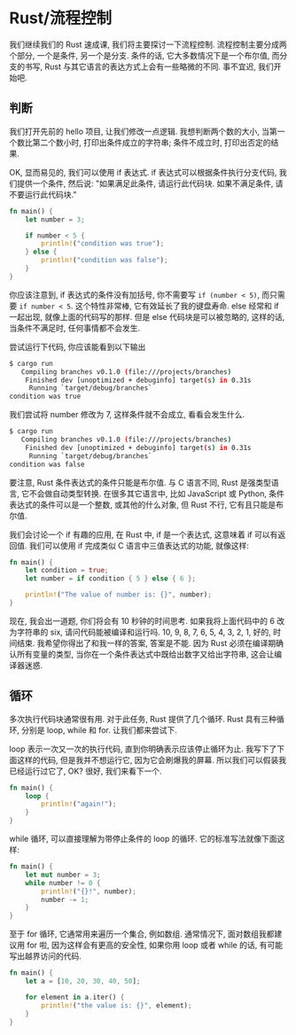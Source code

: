 # Rust/流程控制

我们继续我们的 Rust 速成课, 我们将主要探讨一下流程控制. 流程控制主要分成两个部分, 一个是条件, 另一个是分支. 条件的话, 它大多数情况下是一个布尔值, 而分支的书写, Rust 与其它语言的表达方式上会有一些略微的不同. 事不宜迟, 我们开始吧.

## 判断

我们打开先前的 hello 项目, 让我们修改一点逻辑. 我想判断两个数的大小, 当第一个数比第二个数小时, 打印出条件成立的字符串; 条件不成立时, 打印出否定的结果.

OK, 显而易见的, 我们可以使用 if 表达式. if 表达式可以根据条件执行分支代码, 我们提供一个条件, 然后说: "如果满足此条件, 请运行此代码块. 如果不满足条件, 请不要运行此代码块."

```rs
fn main() {
    let number = 3;

    if number < 5 {
        println!("condition was true");
    } else {
        println!("condition was false");
    }
}
```

你应该注意到, if 表达式的条件没有加括号, 你不需要写 `if (number < 5)`, 而只需要 `if number < 5`. 这个特性非常棒, 它有效延长了我的键盘寿命. else 经常和 if 一起出现, 就像上面的代码写的那样. 但是 else 代码块是可以被忽略的, 这样的话, 当条件不满足时, 任何事情都不会发生.

尝试运行下代码, 你应该能看到以下输出

```sh
$ cargo run
   Compiling branches v0.1.0 (file:///projects/branches)
    Finished dev [unoptimized + debuginfo] target(s) in 0.31s
     Running `target/debug/branches`
condition was true
```

我们尝试将 number 修改为 7, 这样条件就不会成立, 看看会发生什么.

```sh
$ cargo run
   Compiling branches v0.1.0 (file:///projects/branches)
    Finished dev [unoptimized + debuginfo] target(s) in 0.31s
     Running `target/debug/branches`
condition was false
```

要注意, Rust 条件表达式的条件只能是布尔值. 与 C 语言不同, Rust 是强类型语言, 它不会做自动类型转换. 在很多其它语言中, 比如 JavaScript 或 Python, 条件表达式的条件可以是一个整数, 或其他的什么对象, 但 Rust 不行, 它有且只能是布尔值.

我们会讨论一个 if 有趣的应用, 在 Rust 中, if 是一个表达式, 这意味着 if 可以有返回值. 我们可以使用 if 完成类似 C 语言中三值表达式的功能, 就像这样:

```rs
fn main() {
    let condition = true;
    let number = if condition { 5 } else { 6 };

    println!("The value of number is: {}", number);
}
```

现在, 我会出一道题, 你们将会有 10 秒钟的时间思考. 如果我将上面代码中的 6 改为字符串的 six, 请问代码能被编译和运行吗. 10, 9, 8, 7, 6, 5, 4, 3, 2, 1, 好的, 时间结束. 我希望你得出了和我一样的答案, 答案是不能. 因为 Rust 必须在编译期确认所有变量的类型, 当你在一个条件表达式中既给出数字又给出字符串, 这会让编译器迷惑.

## 循环

多次执行代码块通常很有用. 对于此任务, Rust 提供了几个循环. Rust 具有三种循环, 分别是 loop, while 和 for. 让我们都来尝试下.

loop 表示一次又一次的执行代码, 直到你明确表示应该停止循环为止. 我写下了下面这样的代码, 但是我并不想运行它, 因为它会刷爆我的屏幕. 所以我们可以假装我已经运行过它了, OK? 很好, 我们来看下一个.

```rs
fn main() {
    loop {
        println!("again!");
    }
}
```

while 循环, 可以直接理解为带停止条件的 loop 的循环. 它的标准写法就像下面这样:

```rs
fn main() {
    let mut number = 3;
    while number != 0 {
        println!("{}!", number);
        number -= 1;
    }
}
```

至于 for 循环, 它通常用来遍历一个集合, 例如数组. 通常情况下, 面对数组我都建议用 for 啦, 因为这样会有更高的安全性, 如果你用 loop 或者 while 的话, 有可能写出越界访问的代码.

```rs
fn main() {
    let a = [10, 20, 30, 40, 50];

    for element in a.iter() {
        println!("the value is: {}", element);
    }
}
```
